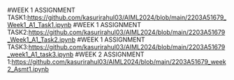 #WEEK 1 ASSIGNMENT TASK1:https://github.com/kasurirahul03/AIML2024/blob/main/2203A51679_Week1_A1_Task1.ipynb
#WEEK 1 ASSIGNMENT TASK2:https://github.com/kasurirahul03/AIML2024/blob/main/2203A51679_Week1_A1_Task2.ipynb
#WEEK 1 ASSIGNMENT TASK3:https://github.com/kasurirahul03/AIML2024/blob/main/2203A51679_week1_A1_task3.ipynb
#WEEK 2 ASSIGNMENT 1:https://github.com/kasurirahul03/AIML2024/blob/main/2203A51679_week2_Asmt1.ipynb
